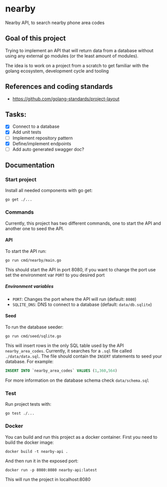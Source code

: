 # nearby
Nearby API, to search nearby phone area codes

## Goal of this project
Trying to implement an API that will return data from a database without using any external go modules 
(or the least amount of modules). 

The idea is to work on a project from a scratch to get familiar with the golang ecosystem, development cycle and tooling 

## References and coding standards
* https://github.com/golang-standards/project-layout

## Tasks:
- [x] Connect to a database
- [x] Add unit tests
- [ ] Implement repository pattern
- [x] Define/implement endpoints
- [ ] Add auto generated swagger doc?

## Documentation
### Start project
Install all needed components with go get:
```shell
go get ./...
```
### Commands
Currently, this project has two different commands, 
one to start the API and another one to seed the API.
#### API
To start the API run:
```shell
go run cmd/nearby/main.go
```
This should start the API in port 8080, if you want to change the
port use set the environment var `PORT` to you desired port

##### Environment variables
* `PORT`: Changes the port where the API will run (default: `8080`)
* `SQLITE_DNS`: DNS to connect to a database (default: `data/db.sqlite`)

#### Seed
To run the database seeder:
```shell
go run cmd/seed/sqlite.go
```
This will insert rows in the only SQL table used by the API `nearby_area_codes`.
Currently, it searches for a `.sql` file called `./data/data.sql`.
The file should contain the `INSERT` statements to seed your database.
For example:
```sql
INSERT INTO `nearby_area_codes` VALUES (1,360,564)
```
For more information on the database schema check `data/schema.sql`

### Test
Run project tests with:
```shell
go test ./...
```


### Docker
You can build and run this project as a docker container.
First you need to build the docker image:
```shell
docker build -t nearby-api .
```

And then run it in the exposed port:
```shell
docker run -p 8080:8080 nearby-api:latest
```

This will run the project in localhost:8080